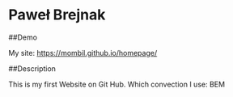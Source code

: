 # Paweł Brejnak

##Demo

My site: https://mombil.github.io/homepage/

##Description

This is my first Website on Git Hub. 
Which convection I use:
BEM 
